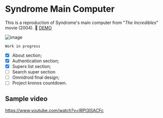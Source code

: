 # Syndrome Main Computer

This is a reproduction of Syndrome's main computer from "*The Incredibles*" movie (2004).
🎦 [DEMO](https://syndromemaincomputer.netlify.app/)

![image](https://user-images.githubusercontent.com/52317197/150682274-9813df42-c378-4f51-a3e5-7d07ec3f4a99.png)


`Work in progress`

- [x] About section;
- [x] Authentication section;
- [x] Supers list section;
- [ ] Search super section
- [ ] Omnidroid final design;
- [ ] Project kronos countdown.

## Sample video
https://www.youtube.com/watch?v=IRPI3lSACFc
